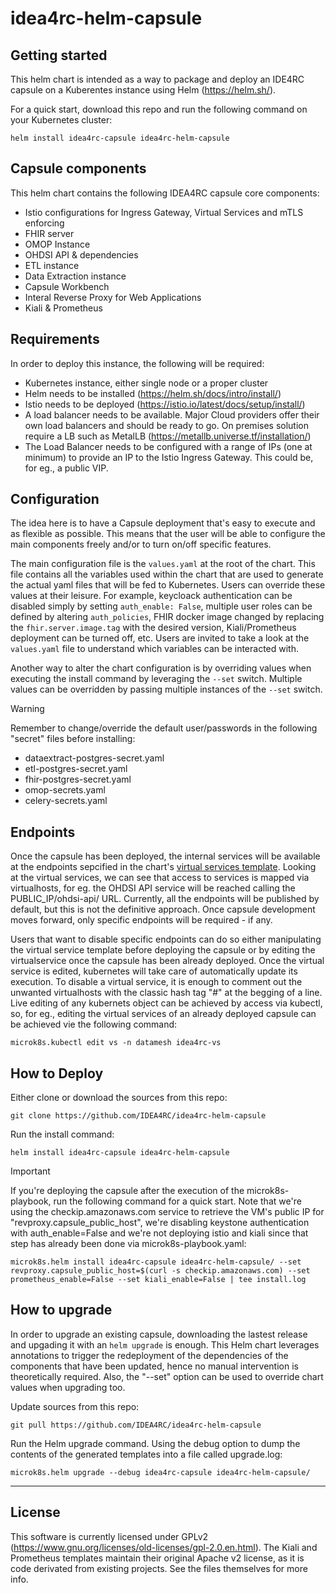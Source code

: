 # idea4rc-helm-capsule

## Getting started
This helm chart is intended as a way to package and deploy an IDE4RC capsule on a Kuberentes instance using Helm (https://helm.sh/). 

For a quick start, download this repo and run the following command on your Kubernetes cluster:

```
helm install idea4rc-capsule idea4rc-helm-capsule
```

## Capsule components
This helm chart contains the following IDEA4RC capsule core components:
- Istio configurations for Ingress Gateway, Virtual Services and mTLS enforcing
- FHIR server
- OMOP Instance
- OHDSI API & dependencies
- ETL instance
- Data Extraction instance
- Capsule Workbench
- Interal Reverse Proxy for Web Applications
- Kiali & Prometheus

## Requirements
In order to deploy this instance, the following will be required:

- Kubernetes instance, either single node or a proper cluster
- Helm needs to be installed (https://helm.sh/docs/intro/install/)
- Istio needs to be deployed (https://istio.io/latest/docs/setup/install/)
- A load balancer needs to be available. Major Cloud providers offer their own load balancers and should be ready to go. On premises solution require a LB such as MetalLB (https://metallb.universe.tf/installation/)
- The Load Balancer needs to be configured with a range of IPs (one at minimum) to provide an IP to the Istio Ingress Gateway. This could be, for eg., a public VIP.

## Configuration
The idea here is to have a Capsule deployment that's easy to execute and as flexible as possible. This means that the user will be able to configure the main components freely and/or to turn on/off specific features. 

The main configuration file is the ```values.yaml``` at the root of the chart. This file contains all the variables used within the chart that are used to generate the actual yaml files that will be fed to Kubernetes. Users can override these values at their leisure. For example, keycloack authentication can be disabled simply by setting ```auth_enable: False```, multiple user roles can be defined by altering ```auth_policies```, FHIR docker image changed by replacing the ```fhir.server.image.tag``` with the desired version, Kiali/Prometheus deployment can be turned off, etc. Users are invited to take a look at the ```values.yaml``` file to understand which variables can be interacted with.

Another way to alter the chart configuration is by overriding values when executing the install command by leveraging the ```--set``` switch. Multiple values can be overridden by passing multiple instances of the ```--set``` switch.

> [!WARNING]
> Remember to change/override the default user/passwords in the following "secret" files before installing:
>   - dataextract-postgres-secret.yaml 
>   - etl-postgres-secret.yaml 
>   - fhir-postgres-secret.yaml 
>   - omop-secrets.yaml
>   - celery-secrets.yaml

## Endpoints
Once the capsule has been deployed, the internal services will be available at the endpoints sepcified in the chart's [virtual services template](templates/capsule-vs.yaml). Looking at the virtual services, we can see that access to services is mapped via virtualhosts, for eg. the OHDSI API service will be reached calling the PUBLIC_IP/ohdsi-api/ URL. Currently, all the endpoints will be published by default, but this is not the definitive approach. Once capsule development moves forward, only specific endpoints will be required - if any. 

Users that want to disable specific endpoints can do so either manipulating the virtual service template before deploying the capsule or by editing the virtualservice once the capsule has been already deployed. Once the virtual service is edited, kubernetes will take care of automatically update its execution. To disable a virtual service, it is enough to comment out the unwanted virtualhosts with the classic hash tag "#" at the begging of a line. Live editing of any kubernets object can be achieved by access via kubectl, so, for eg., editing the virtual services of an already deployed capsule can be achieved vie the following command:

```
microk8s.kubectl edit vs -n datamesh idea4rc-vs
```

## How to Deploy

Either clone or download the sources from this repo:
```
git clone https://github.com/IDEA4RC/idea4rc-helm-capsule
```

Run the install command:
```
helm install idea4rc-capsule idea4rc-helm-capsule
```

> [!IMPORTANT]
> If you're deploying the capsule after the execution of the microk8s-playbook, run the following command for a quick start. Note that we're using the checkip.amazonaws.com service to retrieve the VM's public IP for "revproxy.capsule_public_host", we're disabling keystone authentication with auth_enable=False and we're not deploying istio and kiali since that step has already been done via microk8s-playbook.yaml:
> 
> ```
> microk8s.helm install idea4rc-capsule idea4rc-helm-capsule/ --set revproxy.capsule_public_host=$(curl -s checkip.amazonaws.com) --set prometheus_enable=False --set kiali_enable=False | tee install.log
> ```

## How to upgrade
In order to upgrade an existing capsule, downloading the lastest release and upgading it with an ```helm upgrade``` is enough. This Helm chart leverages annotations to trigger the redeployment of the dependencies of the components that have been updated, hence no manual intervention is theoretically required. Also, the "--set" option can be used to override chart values when upgrading too.

Update sources from this repo:
```
git pull https://github.com/IDEA4RC/idea4rc-helm-capsule
```

Run the Helm upgrade command. Using the debug option to dump the contents of the generated templates into a file called upgrade.log:
```
microk8s.helm upgrade --debug idea4rc-capsule idea4rc-helm-capsule/
```

***

## License
This software is currently licensed under GPLv2 (https://www.gnu.org/licenses/old-licenses/gpl-2.0.en.html).
The Kiali and Prometheus templates maintain their original Apache v2 license, as it is code derivated from existing projects. See the files themselves for more info.
